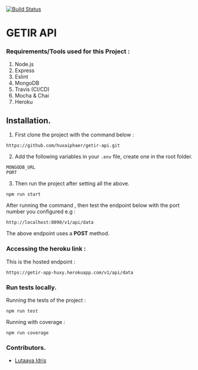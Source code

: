 [![Build Status](https://travis-ci.com/huxaiphaer/getir-api.svg?branch=develop)](https://travis-ci.com/huxaiphaer/getir-api)

# GETIR API
 
### Requirements/Tools used for this Project :
1. Node.js
2. Express
3. Eslint
4. MongoDB
5. Travis (CI/CD)
6. Mocha & Chai
7. Heroku


## Installation.

1. First clone the project with the command below :

```
https://github.com/huxaiphaer/getir-api.git
```

2. Add the following variables in your `.env` file, create one in the root folder.

```
MONGODB_URL
PORT
```

3. Then run the project after setting all the above.

```
npm run start
```

After running the command , then test the endpoint below with the port number you configured e.g :

```
http://localhost:8090/v1/api/data
```

The above endpoint uses a **POST** method.

### Accessing the heroku link :

This is the hosted endpoint :
```
https://getir-app-huxy.herokuapp.com/v1/api/data
```


### Run tests locally.

Running the tests of the project :

```
npm run test
```
Running with coverage :

```
npm run coverage
```

### Contributors.

* [Lutaaya Idris](https://github.com/huxaiphaer)